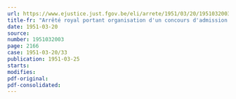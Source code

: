 ```yaml
---
url: https://www.ejustice.just.fgov.be/eli/arrete/1951/03/20/1951032003/justel
title-fr: "Arrêté royal portant organisation d'un concours d'admission au stage à l'emploi de contrôleur social au Ministère du Travail et de la Prévoyance sociale"
date: 1951-03-20
source:
number: 1951032003
page: 2166
case: 1951-03-20/33
publication: 1951-03-25
starts:
modifies:
pdf-original:
pdf-consolidated:
---
```


